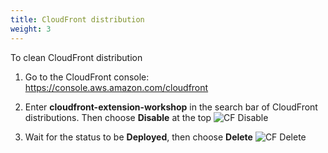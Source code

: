 ```yaml
---
title: CloudFront distribution 
weight: 3
---
```


To clean CloudFront distribution
1. Go to the CloudFront console: https://console.aws.amazon.com/cloudfront
2. Enter **cloudfront-extension-workshop** in the search bar of CloudFront distributions. Then choose **Disable** at the top
   ![CF Disable](/images/cf-disable.png)
    
3. Wait for the status to be **Deployed**, then choose **Delete**
   ![CF Delete](/images/cloudfront-delete.png)
